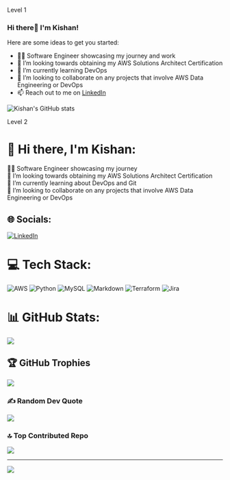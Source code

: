 Level 1

### Hi there👋 I'm Kishan!

Here are some ideas to get you started:

- 👨‍💻 Software Engineer showcasing my journey and work 
- 🔭 I’m looking towards obtaining my AWS Solutions Architect Certification
- 🌱 I’m currently learning DevOps
- 👯 I’m looking to collaborate on any projects that involve AWS Data Engineering or DevOps
- 📫 Reach out to me on [LinkedIn](www.linkedin.com/in/kishan-vaja-744996162)

<!-- GitHub stats from [![Anurag's GitHub stats](https://github-readme-stats.vercel.app/api?username=anuraghazra)](https://github.com/anuraghazra/github-readme-stats) -->

![Kishan's GitHub stats](https://github-readme-stats.vercel.app/api?username=KishGit153&show_icons=true&theme=dracula)

Level 2

# 💫 Hi there, I'm Kishan:
👨‍💻 Software Engineer showcasing my journey <br>
🔭 I’m looking towards obtaining my AWS Solutions Architect Certification<br>
🌱 I’m currently learning about DevOps and Git<br>
👯 I’m looking to collaborate on any projects that involve AWS Data Engineering or DevOps<br>



## 🌐 Socials:
[![LinkedIn](https://img.shields.io/badge/LinkedIn-%230077B5.svg?logo=linkedin&logoColor=white)](www.linkedin.com/in/kishan-vaja-744996162) 

# 💻 Tech Stack:
![AWS](https://img.shields.io/badge/AWS-%23FF9900.svg?style=for-the-badge&logo=amazon-aws&logoColor=white) ![Python](https://img.shields.io/badge/python-3670A0?style=for-the-badge&logo=python&logoColor=ffdd54) ![MySQL](https://img.shields.io/badge/mysql-4479A1.svg?style=for-the-badge&logo=mysql&logoColor=white) ![Markdown](https://img.shields.io/badge/markdown-%23000000.svg?style=for-the-badge&logo=markdown&logoColor=white) ![Terraform](https://img.shields.io/badge/terraform-%235835CC.svg?style=for-the-badge&logo=terraform&logoColor=white) ![Jira](https://img.shields.io/badge/jira-%230A0FFF.svg?style=for-the-badge&logo=jira&logoColor=white)

# 📊 GitHub Stats:
![](https://github-readme-stats.vercel.app/api?username=KishGit153&theme=tokyonight&hide_border=false&include_all_commits=false&count_private=false)<br/>


## 🏆 GitHub Trophies
![](https://github-profile-trophy.vercel.app/?username=KishGit153&theme=tokyonight&no-frame=false&no-bg=false&margin-w=4)

### ✍️ Random Dev Quote
![](https://quotes-github-readme.vercel.app/api?type=horizontal&theme=radical)

### 🔝 Top Contributed Repo
![](https://github-contributor-stats.vercel.app/api?username=KishGit153&limit=5&theme=tokyonight&combine_all_yearly_contributions=true)

---
[![](https://visitcount.itsvg.in/api?id=KishGit153&icon=0&color=0)](https://visitcount.itsvg.in)

<!-- Proudly created with GPRM ( https://gprm.itsvg.in ) -->

<!-- Proudly created with GPRM ( https://gprm.itsvg.in ) -->
